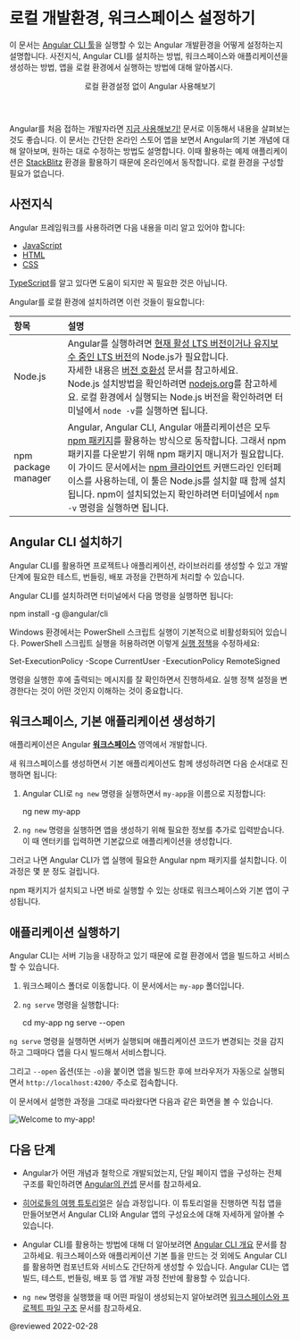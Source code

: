 <!--
# Setting up the local environment and workspace
-->
# 로컬 개발환경, 워크스페이스 설정하기

<!--
This guide explains how to set up your environment for Angular development using the [Angular CLI tool](cli "CLI command reference").
It includes information about prerequisites, installing the CLI, creating an initial workspace and starter app, and running that app locally to verify your setup.

<div class="callout is-helpful">

<header>Try Angular without local setup</header>

If you are new to Angular, you might want to start with [Try it now!](start), which introduces the essentials of Angular in the context of a ready-made basic online store app for you to examine and modify.
This standalone tutorial takes advantage of the interactive [StackBlitz](https://stackblitz.com) environment for online development.
You don't need to set up your local environment until you're ready.

</div>
-->
이 문서는 [Angular CLI 툴](cli "CLI command reference")을 실행할 수 있는 Angular 개발환경을 어떻게 설정하는지 설명합니다.
사전지식, Angular CLI를 설치하는 방법, 워크스페이스와 애플리케이션을 생성하는 방법, 앱을 로컬 환경에서 실행하는 방법에 대해 알아봅시다.

<div class="callout is-helpful">

<header>로컬 환경설정 없이 Angular 사용해보기</header>

Angular를 처음 접하는 개발자라면 [지금 사용해보기!](start) 문서로 이동해서 내용을 살펴보는 것도 좋습니다.
이 문서는 간단한 온라인 스토어 앱을 보면서 Angular의 기본 개념에 대해 알아보며, 원하는 대로 수정하는 방법도 설명합니다.
이때 활용하는 예제 애플리케이션은 [StackBlitz](https://stackblitz.com) 환경을 활용하기 때문에 온라인에서 동작합니다.
로컬 환경을 구성할 필요가 없습니다.

</div>


<a id="devenv"></a>
<a id="prerequisites"></a>

<!--
## Prerequisites
-->
## 사전지식

<!--
To use the Angular framework, you should be familiar with the following:

*   [JavaScript](https://developer.mozilla.org/docs/Web/JavaScript/A_re-introduction_to_JavaScript)
*   [HTML](https://developer.mozilla.org/docs/Learn/HTML/Introduction_to_HTML)
*   [CSS](https://developer.mozilla.org/docs/Learn/CSS/First_steps)

Knowledge of [TypeScript](https://www.typescriptlang.org) is helpful, but not required.

To install Angular on your local system, you need the following:

| Requirements                         | Details |
|:---                                  |:---     |
| Node.js <a id="nodejs"></a>          | Angular requires an [active LTS or maintenance LTS](https://nodejs.org/about/releases) version of Node.js. <div class="alert is-helpful">For information see the [version compatibility](guide/versions) guide.</div> For more information on installing Node.js, see [nodejs.org](https://nodejs.org "Nodejs.org"). If you are unsure what version of Node.js runs on your system, run `node -v` in a terminal window. |
| npm package manager <a id="npm"></a> | Angular, the Angular CLI, and Angular applications depend on [npm packages](https://docs.npmjs.com/getting-started/what-is-npm) for many features and functions. To download and install npm packages, you need an npm package manager. This guide uses the [npm client](https://docs.npmjs.com/cli/install) command line interface, which is installed with `Node.js` by default. To check that you have the npm client installed, run `npm -v` in a terminal window.                                          |
-->
Angular 프레임워크를 사용하려면 다음 내용을 미리 알고 있어야 합니다:

*   [JavaScript](https://developer.mozilla.org/docs/Web/JavaScript/A_re-introduction_to_JavaScript)
*   [HTML](https://developer.mozilla.org/docs/Learn/HTML/Introduction_to_HTML)
*   [CSS](https://developer.mozilla.org/docs/Learn/CSS/First_steps)

[TypeScript](https://www.typescriptlang.org)를 알고 있다면 도움이 되지만 꼭 필요한 것은 아닙니다.

Angular를 로컬 환경에 설치하려면 이런 것들이 필요합니다:

| 항목                                   | 설명                                                                                                                                                                                                                                                                                                                             |
|:-------------------------------------|:-------------------------------------------------------------------------------------------------------------------------------------------------------------------------------------------------------------------------------------------------------------------------------------------------------------------------------|
| Node.js <a id="nodejs"></a>          | Angular를 실행하려면 [현재 활성 LTS 버전이거나 유지보수 중인 LTS 버전](https://nodejs.org/about/releases)의 Node.js가 필요합니다. <div class="alert is-helpful">자세한 내용은 [버전 호환성](guide/versions) 문서를 참고하세요.</div> Node.js 설치방법을 확인하려면 [nodejs.org](https://nodejs.org "Nodejs.org")를 참고하세요. 로컬 환경에서 실행되는 Node.js 버전을 확인하려면 터미널에서 `node -v`를 실행하면 됩니다.        |
| npm package manager <a id="npm"></a> | Angular, Angular CLI, Angular 애플리케이션은 모두 [npm 패키지](https://docs.npmjs.com/getting-started/what-is-npm)를 활용하는 방식으로 동작합니다. 그래서 npm 패키지를 다운받기 위해 npm 패키지 매니저가 필요합니다. 이 가이드 문서에서는 [npm 클라이언트](https://docs.npmjs.com/cli/install) 커맨드라인 인터페이스를 사용하는데, 이 툴은 Node.js를 설치할 때 함께 설치됩니다. npm이 설치되었는지 확인하려면 터미널에서 `npm -v` 명령을 실행하면 됩니다. |


<a id="install-cli"></a>
<a id="install-the-angular-cli"></a>

<!--
## Install the Angular CLI
-->
## Angular CLI 설치하기

<!--
You can use the Angular CLI to create projects, generate application and library code, and perform a variety of ongoing development tasks such as testing, bundling, and deployment.

To install the Angular CLI, open a terminal window and run the following command:

<code-example format="shell" language="shell">

npm install -g &commat;angular/cli<aio-angular-dist-tag class="pln"></aio-angular-dist-tag>

</code-example>

<div class="alert is-helpful">
  <p>On Windows client computers, the execution of PowerShell scripts is disabled by default. To allow the execution of PowerShell scripts, which is needed for npm global binaries, you must set the following <a href="https://docs.microsoft.com/en-us/powershell/module/microsoft.powershell.core/about/about_execution_policies">execution policy</a>:</p>
  <code-example language="sh">
  Set-ExecutionPolicy -Scope CurrentUser -ExecutionPolicy RemoteSigned
  </code-example>
  <p>Carefully read the message displayed after executing the command and follow the instructions. Make sure you understand the implications of setting an execution policy.</p>
</div>
-->
Angular CLI를 활용하면 프로젝트나 애플리케이션, 라이브러리를 생성할 수 있고 개발 단계에 필요한 테스트, 번들링, 배포 과정을 간편하게 처리할 수 있습니다.

Angular CLI를 설치하려면 터미널에서 다음 명령을 실행하면 됩니다:

<code-example format="shell" language="shell">

npm install -g &commat;angular/cli<aio-angular-dist-tag class="pln"></aio-angular-dist-tag>

</code-example>

<div class="alert is-helpful">
  <p>Windows 환경에서는 PowerShell 스크립트 실행이 기본적으로 비활성화되어 있습니다. PowerShell 스크립트 실행을 허용하려면 이렇게 <a href="https://docs.microsoft.com/en-us/powershell/module/microsoft.powershell.core/about/about_execution_policies">실행 정책</a>을 수정하세요:</p>
  <code-example language="sh">
  Set-ExecutionPolicy -Scope CurrentUser -ExecutionPolicy RemoteSigned
  </code-example>
  <p>명령을 실행한 후에 출력되는 메시지를 잘 확인하면서 진행하세요. 실행 정책 설정을 변경한다는 것이 어떤 것인지 이해하는 것이 중요합니다.</p>
</div>


<a id="create-proj"></a>
<a id="create-a-workspace-and-initial-application"></a>

<!--
## Create a workspace and initial application
-->
## 워크스페이스, 기본 애플리케이션 생성하기

<!--
You develop apps in the context of an Angular [**workspace**](guide/glossary#workspace).

To create a new workspace and initial starter app:

1.  Run the CLI command `ng new` and provide the name `my-app`, as shown here:

    <code-example format="shell" language="shell">

    ng new my-app

    </code-example>

1.  The `ng new` command prompts you for information about features to include in the initial app.
    Accept the defaults by pressing the Enter or Return key.

The Angular CLI installs the necessary Angular npm packages and other dependencies.
This can take a few minutes.

The CLI creates a new workspace and a simple Welcome app, ready to run.
-->
애플리케이션은 Angular [**워크스페이스**](guide/glossary#workspace) 영역에서 개발합니다.

새 워크스페이스를 생성하면서 기본 애플리케이션도 함께 생성하려면 다음 순서대로 진행하면 됩니다:

1.  Angular CLI로 `ng new` 명령을 실행하면서 `my-app`을 이름으로 지정합니다:

    <code-example format="shell" language="shell">

    ng new my-app

    </code-example>

1.  `ng new` 명령을 실행하면 앱을 생성하기 위해 필요한 정보를 추가로 입력받습니다.
    이 때 엔터키를 입력하면 기본값으로 애플리케이션을 생성합니다.

그러고 나면 Angular CLI가 앱 실행에 필요한 Angular npm 패키지를 설치합니다.
이 과정은 몇 분 정도 걸립니다.

npm 패키지가 설치되고 나면 바로 실행할 수 있는 상태로 워크스페이스와 기본 앱이 구성됩니다.


<a id="serve"></a>

<!--
## Run the application
-->
## 애플리케이션 실행하기

<!--
The Angular CLI includes a server, for you to build and serve your app locally.

1.  Navigate to the workspace folder, such as `my-app`.
1.  Run the following command:

    <code-example format="shell" language="shell">

    cd my-app
    ng serve --open

    </code-example>

The `ng serve` command launches the server, watches your files,
and rebuilds the app as you make changes to those files.

The `--open` \(or just `-o`\) option automatically opens your browser
to `http://localhost:4200/`.

If your installation and setup was successful, you should see a page similar to the following.

<div class="lightbox">

<img alt="Welcome to my-app!" src="generated/images/guide/setup-local/app-works.png">

</div>
-->
Angular CLI는 서버 기능을 내장하고 있기 때문에 로컬 환경에서 앱을 빌드하고 서비스할 수 있습니다.

1.  워크스페이스 폴더로 이동합니다. 이 문서에서는 `my-app` 폴더입니다.
1.  `ng serve` 명령을 실행합니다:

    <code-example format="shell" language="shell">

    cd my-app
    ng serve --open

    </code-example>

`ng serve` 명령을 실행하면 서버가 실행되며 애플리케이션 코드가 변경되는 것을 감지하고 그때마다 앱을 다시 빌드해서 서비스합니다.

그리고 `--open` 옵션\(또는 `-o`\)을 붙이면 앱을 빌드한 후에 브라우저가 자동으로 실행되면서 `http://localhost:4200/` 주소로 접속합니다.

이 문서에서 설명한 과정을 그대로 따라왔다면 다음과 같은 화면을 볼 수 있습니다.

<div class="lightbox">

<img alt="Welcome to my-app!" src="generated/images/guide/setup-local/app-works.png">

</div>


<!--
## Next steps
-->
## 다음 단계

<!--
*   For a more thorough introduction to the fundamental concepts and terminology of Angular single-page app architecture and design principles, read the [Angular Concepts](guide/architecture) section.

*   Work through the [Tour of Heroes Tutorial](tutorial/tour-of-heroes), a complete hands-on exercise that introduces you to the app development process using the Angular CLI and walks through important subsystems.

*   To learn more about using the Angular CLI, see the [CLI Overview](cli "CLI Overview").
    In addition to creating the initial workspace and app scaffolding, use the CLI to generate Angular code such as components and services.
    The CLI supports the full development cycle, including building, testing, bundling, and deployment.

*   For more information about the Angular files generated by `ng new`, see [Workspace and Project File Structure](guide/file-structure).
-->
*   Angular가 어떤 개념과 철학으로 개발되었는지, 단일 페이지 앱을 구성하는 전체 구조를 확인하려면 [Angular의 컨셉](guide/architecture) 문서를 참고하세요.

*   [히어로들의 여행 튜토리얼](tutorial/tour-of-heroes)은 실습 과정입니다. 이 튜토리얼을 진행하면 직접 앱을 만들어보면서 Angular CLI와 Angular 앱의 구성요소에 대해 자세하게 알아볼 수 있습니다.

*   Angular CLI를 활용하는 방법에 대해 더 알아보려면 [Angular CLI 개요](cli "CLI Overview") 문서를 참고하세요.
    워크스페이스와 애플리케이션 기본 틀을 만드는 것 외에도 Angular CLI를 활용하면 컴포넌트와 서비스도 간단하게 생성할 수 있습니다.
    Angular CLI는 앱 빌드, 테스트, 번들링, 배포 등 앱 개발 과정 전반에 활용할 수 있습니다.

*   `ng new` 명령을 실행했을 때 어떤 파일이 생성되는지 알아보려면 [워크스페이스와 프로젝트 파일 구조](guide/file-structure) 문서를 참고하세요.


<!-- links -->

<!-- external links -->

<!-- end links -->

@reviewed 2022-02-28
